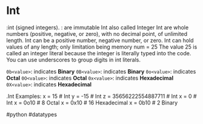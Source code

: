 # Int

:int (signed integers).
: are immutable
Int also called Integer
Int are whole numbers (positive, negative, or zero), with no decimal point, of unlimited length.
Int can be a positive number, negative number, or zero.
Int can hold values of any length; only limitation being memory
num = 25
The value 25 is called an integer literal because the integer is literally typed into the code.
You can use underscores to group digits in int literals.

`0b<value>`: indicates **Binary**
`0B<value>`: indicates **Binary**
`0o<value>`: indicates **Octal**
`0O<value>`: indicates **Octal**
`0x<value>`: indicates **Hexadecimal**
`0X<value>`: indicates **Hexadecimal**

.Int Examples:
x = 15 # Int
y = -15 # Int
z = 35656222554887711 # Int
x = 0 # Int
x = 0o10 # 8 Octal
x = 0x10 # 16 Hexadecimal
x = 0b10 # 2 Binary

  #python #datatypes
